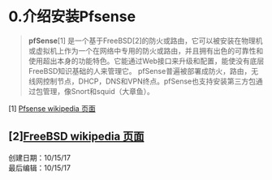 # 0.介绍安装Pfsense
> **pfSense**[1] 是一个基于FreeBSD[2]的防火或路由，它可以被安装在物理机或虚拟机上作为一个在网络中专用的防火或路由，并且拥有出色的可靠性和使用超出本身的功能特色。它能通过Web接口来升级和配置，能使没有底层FreeBSD知识基础的人来管理它。 pfSense普遍被部署成防火，路由，无线网控制节点，DHCP，DNS和VPN终点。pfSense也支持安装第三方包通过包管理，像Snort和squid（大章鱼）。

[1] [Pfsense wikipedia 页面](https://en.wikipedia.org/wiki/PfSense)

[2][FreeBSD wikipedia 页面](https://en.wikipedia.org/wiki/FreeBSD)
---
创建日期：10/15/17  
最后编辑：10/15/17
